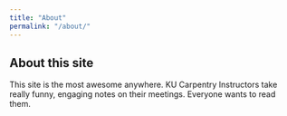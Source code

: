 ```yaml
---
title: "About"
permalink: "/about/"
---
```

## About this site
This site is the most awesome anywhere. KU Carpentry Instructors take really funny, engaging notes on their meetings. Everyone wants to read them.
